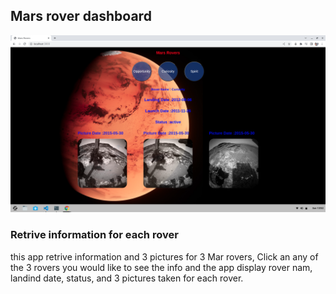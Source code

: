 
## Mars rover dashboard

![ScreenShot](/screenShot/preview.png)

### Retrive information for each rover
this app retrive information and 3 pictures for 3 Mar rovers, Click an any of the 3 rovers you would like to see the info and the 
app display rover nam, landind date, status, and 3 pictures taken for each rover.
